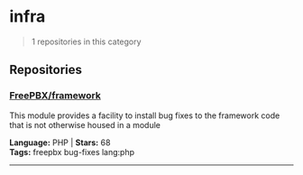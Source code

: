 # infra

> 1 repositories in this category

## Repositories

### [FreePBX/framework](https://github.com/FreePBX/framework)

This module provides a facility to install bug fixes to the framework code that is not otherwise housed in a module

**Language:** PHP | **Stars:** 68  
**Tags:** freepbx bug-fixes lang:php 

---

